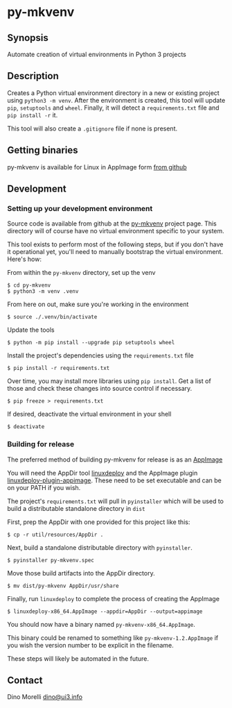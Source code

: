 # py-mkvenv


## Synopsis

Automate creation of virtual environments in Python 3 projects


## Description

Creates a Python virtual environment directory in a new or existing project
using `python3 -m venv`. After the environment is created, this tool will
update `pip`, `setuptools` and `wheel`. Finally, it will detect a
`requirements.txt` file and `pip install -r` it.

This tool will also create a `.gitignore` file if none is present.


## Getting binaries

py-mkvenv is available for Linux in AppImage form [from github](https://github.com/dino-/py-mkvenv/releases)


## Development

### Setting up your development environment

Source code is available from github at the
[py-mkvenv](https://github.com/dino-/py-mkvenv) project page. This directory
will of course have no virtual environment specific to your system.

This tool exists to perform most of the following steps, but if you don't have
it operational yet, you'll need to manually bootstrap the virtual environment.
Here's how:

From within the `py-mkvenv` directory, set up the venv

    $ cd py-mkvenv
    $ python3 -m venv .venv

From here on out, make sure you're working in the environment

    $ source ./.venv/bin/activate

Update the tools

    $ python -m pip install --upgrade pip setuptools wheel

Install the project's dependencies using the `requirements.txt` file

    $ pip install -r requirements.txt

Over time, you may install more libraries using `pip install`. Get a list of
those and check these changes into source control if necessary.

    $ pip freeze > requirements.txt

If desired, deactivate the virtual environment in your shell

    $ deactivate

### Building for release

The preferred method of building py-mkvenv for release is as an
[AppImage](https://appimage.org/)

You will need the AppDir tool [linuxdeploy](https://github.com/linuxdeploy/linuxdeploy)
and the AppImage plugin [linuxdeploy-plugin-appimage](https://github.com/linuxdeploy/linuxdeploy-plugin-appimage).
These need to be set executable and can be on your PATH if you wish.

The project's `requirements.txt` will pull in `pyinstaller` which will be used
to build a distributable standalone directory in `dist`

First, prep the AppDir with one provided for this project like this:

    $ cp -r util/resources/AppDir .

Next, build a standalone distributable directory with `pyinstaller`.

    $ pyinstaller py-mkvenv.spec

Move those build artifacts into the AppDir directory.

    $ mv dist/py-mkvenv AppDir/usr/share

Finally, run `linuxdeploy` to complete the process of creating the AppImage

    $ linuxdeploy-x86_64.AppImage --appdir=AppDir --output=appimage

You should now have a binary named `py-mkvenv-x86_64.AppImage`.

This binary could be renamed to something like `py-mkvenv-1.2.AppImage` if you
wish the version number to be explicit in the filename.

These steps will likely be automated in the future.


## Contact

Dino Morelli <dino@ui3.info>
